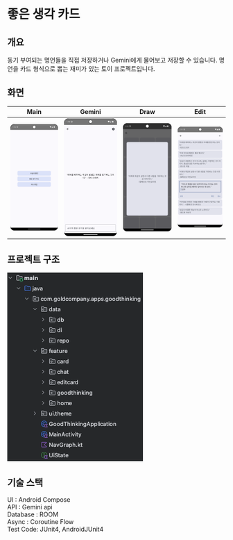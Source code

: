 # 좋은 생각 카드

## 개요
동기 부여되는 명언들을 직접 저장하거나 Gemini에게 물어보고 저장할 수 있습니다. 명언을 카드 형식으로 뽑는 재미가 있는 토이 프로젝트입니다.

## 화면
| Main                                    | Gemini                                  | Draw                                    | Edit                                    |
|-----------------------------------------|-----------------------------------------|-----------------------------------------|-----------------------------------------|
| <img src="./images/good_thinking1.png"> | <img src="./images/good_thinking2.png"> | <img src="./images/good_thinking4.png"> | <img src="./images/good_thinking3.png"> |

## 프로젝트 구조
<img src="./images/good_thinking5.png">

## 기술 스택
UI : Android Compose <br>
API : Gemini api <br>
Database : ROOM <br>
Async : Coroutine Flow <br>
Test Code: JUnit4, AndroidJUnit4 <br>
